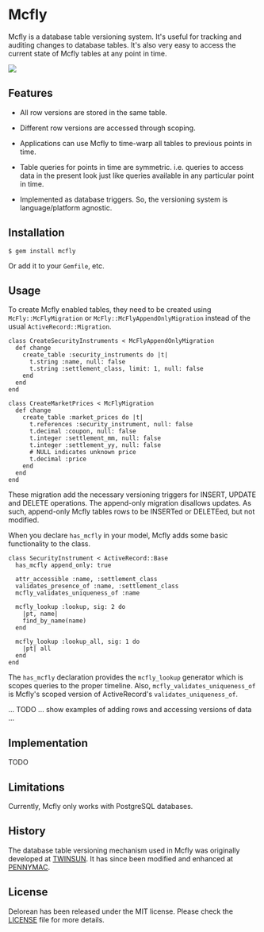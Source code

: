 # Mcfly

Mcfly is a database table versioning system.  It's useful for tracking
and auditing changes to database tables.  It's also very easy to
access the current state of Mcfly tables at any point in time.

![](http://i.imgur.com/IG77ww0.jpg)

## Features

* All row versions are stored in the same table.

* Different row versions are accessed through scoping.

* Applications can use Mcfly to time-warp all tables to previous
  points in time.
  
* Table queries for points in time are symmetric. i.e. queries to
  access data in the present look just like queries available in any
  particular point in time.

* Implemented as database triggers.  So, the versioning system is
  language/platform agnostic.

## Installation

    $ gem install mcfly

Or add it to your `Gemfile`, etc.

## Usage

To create Mcfly enabled tables, they need to be created using
`McFly::McFlyMigration` or `McFly::McFlyAppendOnlyMigration` instead
of the usual `ActiveRecord::Migration`.

    class CreateSecurityInstruments < McFlyAppendOnlyMigration
      def change
        create_table :security_instruments do |t|
          t.string :name, null: false
          t.string :settlement_class, limit: 1, null: false
        end
      end
    end

    class CreateMarketPrices < McFlyMigration
      def change
        create_table :market_prices do |t|
          t.references :security_instrument, null: false
          t.decimal :coupon, null: false
          t.integer :settlement_mm, null: false
          t.integer :settlement_yy, null: false
          # NULL indicates unknown price
          t.decimal :price
        end
      end
    end

These migration add the necessary versioning triggers for INSERT,
UPDATE and DELETE operations.  The append-only migration disallows
updates.  As such, append-only Mcfly tables rows to be INSERTed or
DELETEed, but not modified.

When you declare `has_mcfly` in your model, Mcfly adds some basic
functionality to the class.

    class SecurityInstrument < ActiveRecord::Base
      has_mcfly append_only: true

      attr_accessible :name, :settlement_class
      validates_presence_of :name, :settlement_class
      mcfly_validates_uniqueness_of :name
    
      mcfly_lookup :lookup, sig: 2 do
        |pt, name|
        find_by_name(name)
      end
    
      mcfly_lookup :lookup_all, sig: 1 do
        |pt| all
      end
    end

The `has_mcfly` declaration provides the `mcfly_lookup` generator
which is scopes queries to the proper timeline.  Also,
`mcfly_validates_uniqueness_of` is Mcfly's scoped version of
ActiveRecord's `validates_uniqueness_of`.

... TODO ... show examples of adding rows and accessing versions of
data ...

## Implementation

TODO

## Limitations

Currently, Mcfly only works with PostgreSQL databases.

## History

The database table versioning mechanism used in Mcfly was originally
developed at [TWINSUN][]. It has since been modified and enhanced at
[PENNYMAC][].

## License

Delorean has been released under the MIT license. Please check the
[LICENSE][] file for more details.

[license]: https://github.com/rubygems/rubygems.org/blob/master/MIT-LICENSE
[pennymac]: http://www.pennymacusa.com
[twinsun]: http://www.twinsun.com
